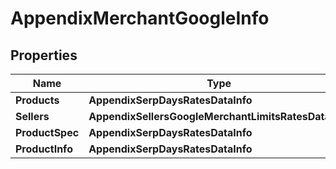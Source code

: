 # AppendixMerchantGoogleInfo


## Properties

| Name | Type | Description | Notes |
|------------ | ------------- | ------------- | -------------|
**Products** | **AppendixSerpDaysRatesDataInfo** |  |[optional]|
**Sellers** | **AppendixSellersGoogleMerchantLimitsRatesDataInfo** |  |[optional]|
**ProductSpec** | **AppendixSerpDaysRatesDataInfo** |  |[optional]|
**ProductInfo** | **AppendixSerpDaysRatesDataInfo** |  |[optional]|
